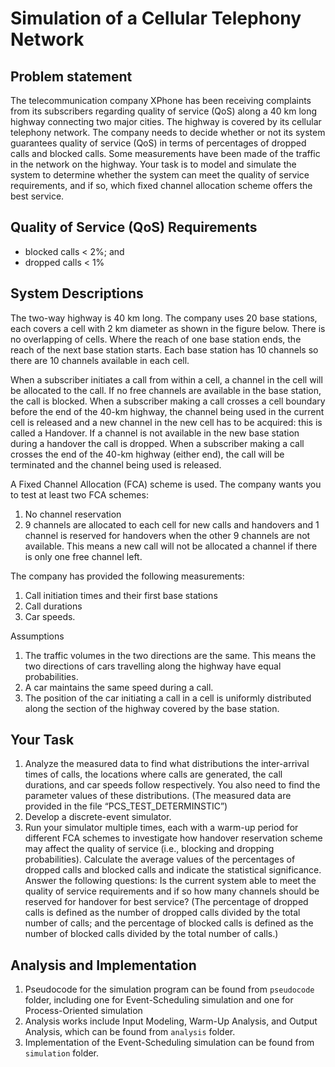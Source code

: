 # Simulation of a Cellular Telephony Network

## Problem statement
The telecommunication company XPhone has been receiving complaints from its subscribers
regarding quality of service (QoS) along a 40 km long highway connecting two major cities.
The highway is covered by its cellular telephony network. The company needs to decide
whether or not its system guarantees quality of service (QoS) in terms of percentages of
dropped calls and blocked calls. Some measurements have been made of the traffic in the
network on the highway. Your task is to model and simulate the system to determine
whether the system can meet the quality of service requirements, and if so, which fixed
channel allocation scheme offers the best service.

## Quality of Service (QoS) Requirements
* blocked calls < 2%; and
* dropped calls < 1%

## System Descriptions
The two-way highway is 40 km long. The company uses 20 base stations, each covers a cell
with 2 km diameter as shown in the figure below. There is no overlapping of cells. Where
the reach of one base station ends, the reach of the next base station starts. Each base station
has 10 channels so there are 10 channels available in each cell.

When a subscriber initiates a call from within a cell, a channel in the cell will be allocated to
the call. If no free channels are available in the base station, the call is blocked. When a
subscriber making a call crosses a cell boundary before the end of the 40-km highway, the
channel being used in the current cell is released and a new channel in the new cell has to be
acquired: this is called a Handover. If a channel is not available in the new base station
during a handover the call is dropped. When a subscriber making a call crosses the end of the
40-km highway (either end), the call will be terminated and the channel being used is
released.

A Fixed Channel Allocation (FCA) scheme is used. The company wants you to test at least
two FCA schemes:
1. No channel reservation
2. 9 channels are allocated to each cell for new calls and handovers and 1 channel is
reserved for handovers when the other 9 channels are not available. This means a new
call will not be allocated a channel if there is only one free channel left.

The company has provided the following measurements:
1. Call initiation times and their first base stations
2. Call durations
3. Car speeds.

Assumptions
1. The traffic volumes in the two directions are the same. This means the two directions of
cars travelling along the highway have equal probabilities.
2. A car maintains the same speed during a call.
3. The position of the car initiating a call in a cell is uniformly distributed along the section
of the highway covered by the base station.

## Your Task
1. Analyze the measured data to find what distributions the inter-arrival times of calls, the
locations where calls are generated, the call durations, and car speeds follow
respectively. You also need to find the parameter values of these distributions. (The
measured data are provided in the file “PCS_TEST_DETERMINSTIC”)
2. Develop a discrete-event simulator.
3. Run your simulator multiple times, each with a warm-up period for different FCA
schemes to investigate how handover reservation scheme may affect the quality of
service (i.e., blocking and dropping probabilities). Calculate the average values of the
percentages of dropped calls and blocked calls and indicate the statistical significance.
Answer the following questions: Is the current system able to meet the quality of service
requirements and if so how many channels should be reserved for handover for best
service? (The percentage of dropped calls is defined as the number of dropped calls
divided by the total number of calls; and the percentage of blocked calls is defined as the
number of blocked calls divided by the total number of calls.)

## Analysis and Implementation
1. Pseudocode for the simulation program can be found from `pseudocode` folder, including one for 
Event-Scheduling simulation and one for Process-Oriented simulation
2. Analysis works include Input Modeling, Warm-Up Analysis, and Output Analysis, which can be found from `analysis` folder.
3. Implementation of the Event-Scheduling simulation can be found from `simulation` folder.
